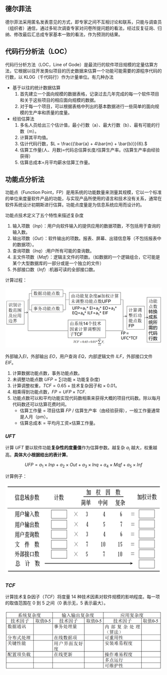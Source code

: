 
## 德尔菲法

德尔菲法采用匿名发表意见的方式，即专家之间不互相讨论和联系，只能与调查员（组织者）通信，通过多轮次调查专家对问卷所提问题的看法，经过反复征询、归纳、修改最后汇总成专家基本一致的看法，作为预测的结果。

## 代码行分析法（LOC）

代码行分析方法（LOC，Line of Gode）是最流行的软件项目规模的定量估算方法，它根据以往开发类似项目的历史数据来估算一个功能可能需要的源程序代码的行数，以 KL0G（千代码行）作为计量单位。有几种办法

- 基于以往的统计数据估算
	1. 首先建立一个面向规模的数据表格，记录过去几年完成的每一个软件项目和关于这些项目的相应面向规模的数据。
	2. 对于每一个项目，可以根据表格中列出的基本数据进行一些简单的面向规模的生产率和质量的度量。
- 经验估算法
	1. 多名人员给出三个估计值，最小行数（a）、最大行数（b）、最有可能的行数（m）。
	2. 计算其平均值。
	3. 估计代码行数，$L = \frac{{\bar{a} + 4\bar{m} + \bar{b}}}{6}.$
	4. 估算工作量(人、月数)=代码总估算长度/估算生产率。(估算生产率由经验获得）
	5. 估算总成本=月平均薪水估算工作量。

## 功能点分析法

功能点（Function Point，FP）是用系统的功能数量来测量其规模，它以一个标准的单位来度量软件产品的功能，与实现产品所使用的语言和技术没有关系，通常在软件系统设计初期斯进行估算。功能点度量是为信息系统应用而设计的。

功能点技术定义了五个特性来描述复杂度
1. 输入项数（$Inp$）：用户向软件输入的提供应用的数据项数，不包括用于查询的输入数。
2. 输出项数（$Out$）：软件输出的项数。报表、屏幕、出错信息等（不包括报表中的数据项）。
3. 查询项数（$Inq$）:用户所有可能的查询数。
4. 主文件项数（$Maf$）：逻辑主文件的项数。（如数据的一个逻辑组合，它可能是某个大型数据库的一部分或是一个独立的文件）
5. 外部接口数（$Inf$）:机器可读的全部接口数。

计算过程：

![](./attachments/image-24.png)

外部输入$EI$，外部输出 $EO$，用户查询 $EQ$，内部逻辑文件 $ILF$，外部接口文件 $EIF$。

1. 计算数据功能点数，事务功能点数。
2. 未调整功能点数 $UFP = \sum(\text{功能} \times \text{功能复杂度})$
3.  计算调整权重，$TCF = 0.65 + \text{技术复杂因子和} \times 0.01$。
4.  相乘得到功能点数，$FP = UFP \times {TCF}.$
5. 功能点数可以和平均功能实现代码数相乘来获得大概的项目代码数。除以每月代码数还可以估算花费时间。
	- 估算工作量 = 项目估算 $FP$ / 估算生产率（由经验获得），一般工作量通常是人月（pm）。
	- 估算总成本 = 平均月工资×估算工作量。


### $UFT$

计算 $UFT$ 要以软件功能**复杂性的度量值**作为估算参数。越复杂 $a_{i}$ 越大，权重越高。**具体大小根据给出的表计算**。

$$
U F P=a_{1} \times I n p+a_{2} \times O u t+a_{3} \times I n q+a_{4} \times M q f+a_{5} \times I n f
$$

计算例子：

![](./attachments/image-25.png)

### $TCF$

计算技术复杂因子（$TCF$）将度量 14 种技术因素对软件规模的影响程度。每一项的取值范围在 0 到 5 之间（0 表示无，5 表示最大）。

![](./attachments/image-26.png)


